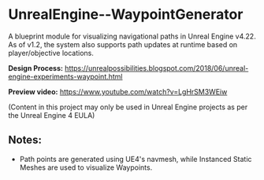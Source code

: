 # UnrealEngine--WaypointGenerator
A blueprint module for visualizing navigational paths in Unreal Engine v4.22. As of v1.2, the system also supports path updates at runtime based on player/objective locations.

**Design Process:** https://unrealpossibilities.blogspot.com/2018/06/unreal-engine-experiments-waypoint.html

**Preview video:** https://www.youtube.com/watch?v=LgHrSM3WEiw

(Content in this project may only be used in Unreal Engine projects as per the Unreal Engine 4 EULA)

## Notes:
- Path points are generated using UE4's navmesh, while Instanced Static Meshes are used to visualize Waypoints.
